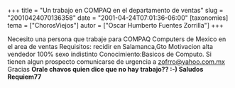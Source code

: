 +++
title = "Un trabajo en COMPAQ en el departamento de ventas"
slug = "20010424070136358"
date = "2001-04-24T07:01:36-06:00"
[taxonomies]
tema = ["ChorosViejos"]
autor = ["Oscar Humberto Fuentes Zorrilla"]
+++

Necesito una persona que trabaje para COMPAQ Computers de Mexico en el
area de ventas Requisitos: recidir en Salamanca,Gto Motivacion alta
vendedor 100% sexo indistinto Conocimiento:Basicos de Computo. Si tienen
algun prospecto comunicarse de urgencia a zofrro@yahoo.com.mx Gracias
**Orale chavos quien dice que no hay trabajo?? :-)
Saludos
Requiem77**

